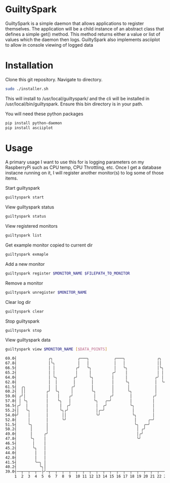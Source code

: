 # GuiltySpark

GuiltySpark is a simple daemon that allows applications to register themselves. The application will be a child instance of an abstract class that defines a simple get() method. This method returns either a value or list of values which the daemon then logs. GuiltySpark also implements asciiplot to allow in console viewing of logged data

# Installation

Clone this git repository.
Navigate to directory.
```bash
sudo ./installer.sh
```
This will install to /usr/local/guiltyspark/ and the cli will be installed in /usr/local/bin/guiltyspark. Ensure this bin directory is in your path.

You will need these python packages
```bash
pip install python-daemon
pip install asciiplot
```

# Usage

A primary usage I want to use this for is logging parameters on my RaspberryPi such as CPU temp, CPU Throttling, etc. Once I get a database instacne running on it, I will register another monitor(s) to log some of those items.

Start guiltyspark
```bash
guiltyspark start
```

View guiltyspark status
```bash
guiltyspark status
```

View registered monitors
```bash
guiltyspark list
```

Get example monitor copied to current dir
```bash
guiltyspark exmaple
```

Add a new monitor
```bash
guiltyspark register $MONITOR_NAME $FILEPATH_TO_MONITOR
```

Remove a monitor
```bash
guiltyspark unregister $MONITOR_NAME
```

Clear log dir
```bash
guiltyspark clear
```

Stop guiltyspark
```bash
guiltyspark stop
```

View guiltyspark data
```bash
guiltyspark view $MONITOR_NAME [$DATA_POINTS]

69.0┤              ╭╮           ╭───╮           ╭───╮              ╭╮
67.8┤              │╰╮          │   │           │   │              ││
66.5┤              │ │         ╭╯   ╰╮          │   ╰╮             │╰╮
65.2┤              │ │         │     │         ╭╯    │             │ │
64.0┤              │ ╰╮       ╭╯     ╰╮        │     │            ╭╯ │
62.8┤              │  │       │       │        │     ╰╮           │  ╰╮
61.5┤  ╭╮          │  │      ╭╯       │        │      │           │   │
60.2┤  ││         ╭╯  ╰╮     │        ╰╮       │      ╰╮          │   ╰╮
59.0┤ ╭╯│         │    │    ╭╯         │      ╭╯       │         ╭╯    │                ╭╮
57.8┤ │ ╰╮        │    ╰╮   │          ╰╮   ╭─╯        │         │     │                ││
56.5┤╭╯  │        │     │  ╭╯           │  ╭╯          ╰╮        │     ╰╮               │╰╮
55.2┤│   ╰╮       │     ╰╮╭╯            │╭─╯            │        │      │               │ │
54.0┼╯    │       │      ││             ╰╯              ╰╮       │      ╰╮              │ │
52.8┤     │       │      ╰╯                              │     ╭─╯       │             ╭╯ ╰╮
51.5┤     ╰╮      │                                      ╰╮  ╭─╯         │             │   │
50.2┤      │      │                                       │ ╭╯           ╰╮       ╭╮   │   ╰
49.0┤      │     ╭╯                                       │╭╯             │       ││   │
47.8┤      ╰╮    │                                        ╰╯              │      ╭╯│   │
46.5┤       │    │                                                        ╰╮    ╭╯ ╰╮ ╭╯
45.2┤       ╰╮   │                                                         │    │   │ │
44.0┤        │   │                                                         ╰╮  ╭╯   ╰╮│
42.8┤        │   │                                                          │ ╭╯     ││
41.5┤        ╰─╮ │                                                          ╰─╯      ││
40.2┤          ╰╮│                                                                   ╰╯
39.0┤──┬──┬──┬──├╯─┬──┬──┬──┬──┬──┬──┬──┬──┬──┬──┬──┬──┬──┬──┬──┬──┬──┬──┬──┬──┬──┬──┬──┬──┬
    1  2  3  4  5  6  7  8  9  10 11 12 13 14 15 16 17 18 19 20 21 22 23 24 25 26 27 28 29


```
